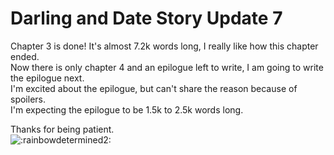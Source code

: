 # Darling and Date Story Update 7

Chapter 3 is done! It's almost 7.2k words long, I really like how this chapter ended.  
Now there is only chapter 4 and an epilogue left to write, I am going to write the epilogue next.  
I'm excited about the epilogue, but can't share the reason because of spoilers.  
I'm expecting the epilogue to be 1.5k to 2.5k words long.

Thanks for being patient.  
![:rainbowdetermined2:](../../ponies/emotes/rainbowdetermined2.png)
